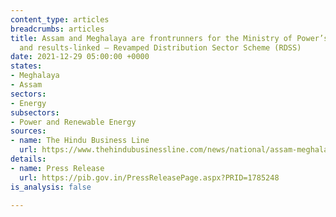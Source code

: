 ```yaml
---
content_type: articles
breadcrumbs: articles
title: Assam and Meghalaya are frontrunners for the Ministry of Power’s reforms-based
  and results-linked – Revamped Distribution Sector Scheme (RDSS)
date: 2021-12-29 05:00:00 +0000
states:
- Meghalaya
- Assam
sectors:
- Energy
subsectors:
- Power and Renewable Energy
sources:
- name: The Hindu Business Line
  url: https://www.thehindubusinessline.com/news/national/assam-meghalaya-frontrunners-for-revamped-power-distribution-scheme/article38046887.ece
details:
- name: Press Release
  url: https://pib.gov.in/PressReleasePage.aspx?PRID=1785248
is_analysis: false

---
```

